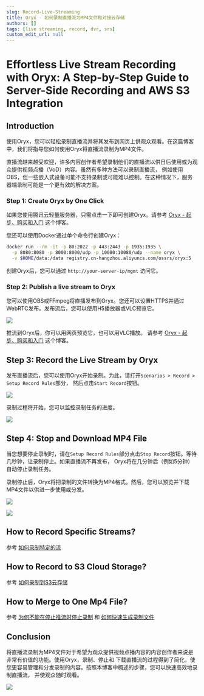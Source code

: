 ```yaml
---
slug: Record-Live-Streaming
title: Oryx - 如何录制直播流为MP4文件和对接云存储
authors: []
tags: [live streaming, record, dvr, srs]
custom_edit_url: null
---
```


# Effortless Live Stream Recording with Oryx: A Step-by-Step Guide to Server-Side Recording and AWS S3 Integration

## Introduction

使用Oryx，您可以轻松录制直播流并将其发布到网页上供观众观看。在这篇博客中，我们将指导您如何使用Oryx将直播流录制为MP4文件。

<!--truncate-->

直播流越来越受欢迎，许多内容创作者希望录制他们的直播流以供日后使用或为观众提供视频点播（VoD）内容。虽然有多种方法可以录制直播流，
例如使用OBS，但一些嵌入式设备可能不支持录制或可能难以控制。在这种情况下，服务器端录制可能是一个更有效的解决方案。

### Step 1: Create Oryx by One Click

如果您使用腾讯云轻量服务器，只需点击一下即可创建Oryx。请参考 [Oryx - 起步、购买和入门](./2022-04-09-Oryx-Tutorial.md) 这个博客。

您还可以使用Docker通过单个命令行创建Oryx：

```bash
docker run --rm -it -p 80:2022 -p 443:2443 -p 1935:1935 \
  -p 8080:8080 -p 8000:8000/udp -p 10080:10080/udp --name oryx \
  -v $HOME/data:/data registry.cn-hangzhou.aliyuncs.com/ossrs/oryx:5
```

创建Oryx后，您可以通过 `http://your-server-ip/mgmt` 访问它。

### Step 2: Publish a live stream to Oryx

您可以使用OBS或FFmpeg将直播发布到Oryx。您还可以设置HTTPS并通过WebRTC发布。发布流后，您可以使用H5播放器或VLC预览它。

![](/img/blog-2023-09-09-13.png)

推流到Oryx后，你可以用网页预览它，也可以用VLC播放。
请参考 [Oryx - 起步、购买和入门](./2022-04-09-Oryx-Tutorial.md) 这个博客。

## Step 3: Record the Live Stream by Oryx

发布直播流后，您可以使用Oryx开始录制。为此，请打开`Scenarios > Record > Setup Record Rules`部分，
然后点击`Start Record`按钮。

![](/img/blog-2023-09-10-04.png)

录制过程将开始，您可以监控录制任务的进度。

![](/img/blog-2023-09-10-05.png)

## Step 4: Stop and Download MP4 File

当您想要停止录制时，请在`Setup Record Rules`部分点击`Stop Record`按钮。等待几秒钟，让录制停止。如果直播流不再发布，
Oryx将在几分钟后（例如5分钟）自动停止录制任务。

录制停止后，Oryx将把录制的文件转换为MP4格式。然后，您可以预览并下载MP4文件以供进一步使用或分发。

![](/img/blog-2023-09-10-03.png)

![](/img/blog-2023-09-10-03.png)

## How to Record Specific Streams?

参考 [如何录制特定的流](../faq-oryx#how-to-record-a-specific-stream)

## How to Record to S3 Cloud Storage?

参考 [如何录制到S3云存储](../faq-oryx#how-to-record-to-s3-cloud-storage)

## How to Merge to One Mp4 File?

参考 [为何不能在停止推流时停止录制](../faq-oryx#recording-doesnt-stop-when-the-stream-is-stopped)
和 [如何快速生成录制文件](../faq-oryx#how-to-quickly-generate-a-recorded-file)

## Conclusion

将直播流录制为MP4文件对于希望为观众提供视频点播内容的内容创作者来说是非常有价值的功能。使用Oryx，录制、停止和
下载直播流的过程得到了简化，使您更容易管理和分发录制的内容。按照本博客中概述的步骤，您可以快速高效地录制直播流，
并使观众随时观看。

![](https://ossrs.net/gif/v1/sls.gif?site=ossrs.net&path=/lts/blog-zh/2023-09-10-Record-Live-Streaming)
